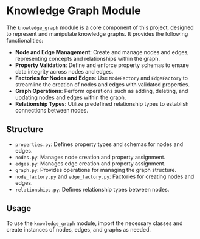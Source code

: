 # Knowledge Graph Module

The `knowledge_graph` module is a core component of this project, designed to represent and manipulate knowledge graphs. It provides the following functionalities:

- **Node and Edge Management**: Create and manage nodes and edges, representing concepts and relationships within the graph.
- **Property Validation**: Define and enforce property schemas to ensure data integrity across nodes and edges.
- **Factories for Nodes and Edges**: Use `NodeFactory` and `EdgeFactory` to streamline the creation of nodes and edges with validated properties.
- **Graph Operations**: Perform operations such as adding, deleting, and updating nodes and edges within the graph.
- **Relationship Types**: Utilize predefined relationship types to establish connections between nodes.

## Structure

- `properties.py`: Defines property types and schemas for nodes and edges.
- `nodes.py`: Manages node creation and property assignment.
- `edges.py`: Manages edge creation and property assignment.
- `graph.py`: Provides operations for managing the graph structure.
- `node_factory.py` and `edge_factory.py`: Factories for creating nodes and edges.
- `relationships.py`: Defines relationship types between nodes.

## Usage

To use the `knowledge_graph` module, import the necessary classes and create instances of nodes, edges, and graphs as needed.
